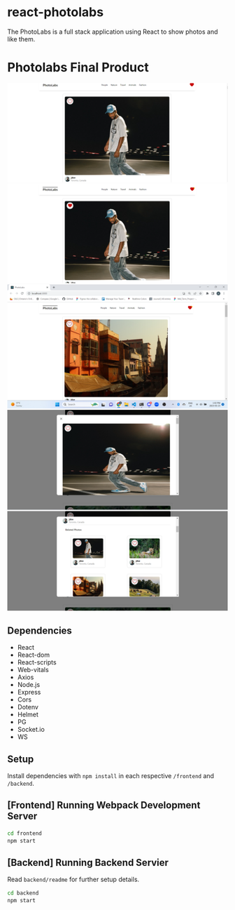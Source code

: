 # react-photolabs
The PhotoLabs is a full stack application using React to show photos and like them.

# Photolabs Final Product

!["screenshot of Main page"](https://github.com/Alex-1980/photolabs-starter/blob/master/docs/main-page.png?raw=true)
!["screenshot of Liked photo"](https://github.com/Alex-1980/photolabs-starter/blob/master/docs/liked-photo.png?raw=true)
!["screenshot of Photo with topic"](https://github.com/Alex-1980/photolabs-starter/blob/master/docs/photo%20-with-topic.png?raw=true)
!["screenshot of Modal page"](https://github.com/Alex-1980/photolabs-starter/blob/master/docs/modal-page.png?raw=true)
!["screenshot of Related photos in modal"](https://github.com/Alex-1980/photolabs-starter/blob/master/docs/related-photos-in-modal.png?raw=true)

## Dependencies

- React
- React-dom
- React-scripts
- Web-vitals
- Axios
- Node.js
- Express
- Cors
- Dotenv
- Helmet
- PG
- Socket.io
- WS

## Setup

Install dependencies with `npm install` in each respective `/frontend` and `/backend`.

## [Frontend] Running Webpack Development Server

```sh
cd frontend
npm start
```

## [Backend] Running Backend Servier

Read `backend/readme` for further setup details.

```sh
cd backend
npm start
```
